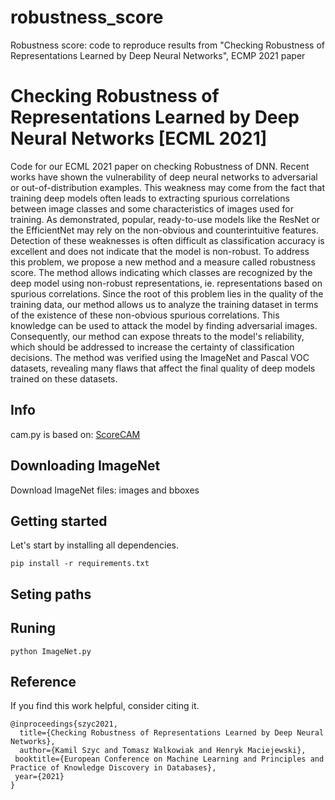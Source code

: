 # robustness_score
Robustness score: code to reproduce results from "Checking Robustness of Representations Learned by Deep Neural Networks", ECMP 2021 paper 


# Checking Robustness of Representations Learned by Deep Neural Networks [ECML 2021]

Code for our ECML 2021 paper on checking Robustness of DNN. Recent works have shown the vulnerability of deep neural networks to adversarial or out-of-distribution examples. This weakness may come from the fact that training deep models often leads to extracting spurious correlations between image classes and some characteristics of images used for training. As demonstrated, popular, ready-to-use models like the ResNet or the EfficientNet may rely on the non-obvious and counterintuitive features. Detection of these weaknesses is often difficult as classification accuracy is excellent and does not indicate that the model is non-robust. To address this problem, we propose a new method and a measure called robustness score. The method allows indicating which classes are recognized by the deep model using non-robust representations, ie. representations based on spurious correlations. Since the root of this problem lies in the quality of the training data, our method allows us to analyze the training dataset in terms of the existence of these non-obvious spurious correlations. This knowledge can be used to attack the model by finding adversarial images. Consequently, our method can expose threats to the model's reliability, which should be addressed to increase the certainty of classification decisions. The method was verified using the ImageNet and Pascal VOC datasets, revealing many flaws that affect the final quality of deep models trained on these datasets.




## Info

cam.py is based on: [ScoreCAM](https://github.com/yiskw713/ScoreCAM)

## Downloading ImageNet

Download ImageNet files: images and bboxes


## Getting started

Let's start by installing all dependencies. 

`pip install -r requirements.txt`


## Seting paths


## Runing

`python ImageNet.py`

## Reference

If you find this work helpful, consider citing it. 

```
@inproceedings{szyc2021,
  title={Checking Robustness of Representations Learned by Deep Neural Networks},
  author={Kamil Szyc and Tomasz Walkowiak and Henryk Maciejewski},
 booktitle={European Conference on Machine Learning and Principles and Practice of Knowledge Discovery in Databases},
 year={2021}
}
```
